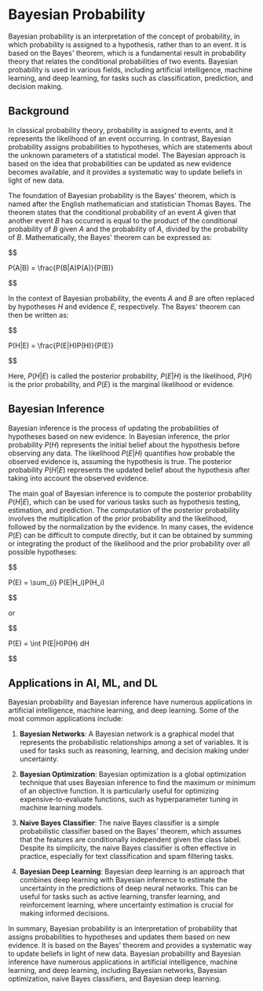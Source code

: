 # Bayesian Probability

Bayesian probability is an interpretation of the concept of probability, in which probability is assigned to a hypothesis, rather than to an event. It is based on the Bayes' theorem, which is a fundamental result in probability theory that relates the conditional probabilities of two events. Bayesian probability is used in various fields, including artificial intelligence, machine learning, and deep learning, for tasks such as classification, prediction, and decision making.

## Background

In classical probability theory, probability is assigned to events, and it represents the likelihood of an event occurring. In contrast, Bayesian probability assigns probabilities to hypotheses, which are statements about the unknown parameters of a statistical model. The Bayesian approach is based on the idea that probabilities can be updated as new evidence becomes available, and it provides a systematic way to update beliefs in light of new data.

The foundation of Bayesian probability is the Bayes' theorem, which is named after the English mathematician and statistician Thomas Bayes. The theorem states that the conditional probability of an event $A$ given that another event $B$ has occurred is equal to the product of the conditional probability of $B$ given $A$ and the probability of $A$, divided by the probability of $B$. Mathematically, the Bayes' theorem can be expressed as:


$$

P(A|B) = \frac{P(B|A)P(A)}{P(B)}

$$


In the context of Bayesian probability, the events $A$ and $B$ are often replaced by hypotheses $H$ and evidence $E$, respectively. The Bayes' theorem can then be written as:


$$

P(H|E) = \frac{P(E|H)P(H)}{P(E)}

$$


Here, $P(H|E)$ is called the posterior probability, $P(E|H)$ is the likelihood, $P(H)$ is the prior probability, and $P(E)$ is the marginal likelihood or evidence.

## Bayesian Inference

Bayesian inference is the process of updating the probabilities of hypotheses based on new evidence. In Bayesian inference, the prior probability $P(H)$ represents the initial belief about the hypothesis before observing any data. The likelihood $P(E|H)$ quantifies how probable the observed evidence is, assuming the hypothesis is true. The posterior probability $P(H|E)$ represents the updated belief about the hypothesis after taking into account the observed evidence.

The main goal of Bayesian inference is to compute the posterior probability $P(H|E)$, which can be used for various tasks such as hypothesis testing, estimation, and prediction. The computation of the posterior probability involves the multiplication of the prior probability and the likelihood, followed by the normalization by the evidence. In many cases, the evidence $P(E)$ can be difficult to compute directly, but it can be obtained by summing or integrating the product of the likelihood and the prior probability over all possible hypotheses:


$$

P(E) = \sum_{i} P(E|H_i)P(H_i)

$$


or


$$

P(E) = \int P(E|H)P(H) dH

$$


## Applications in AI, ML, and DL

Bayesian probability and Bayesian inference have numerous applications in artificial intelligence, machine learning, and deep learning. Some of the most common applications include:

1. **Bayesian Networks**: A Bayesian network is a graphical model that represents the probabilistic relationships among a set of variables. It is used for tasks such as reasoning, learning, and decision making under uncertainty.

2. **Bayesian Optimization**: Bayesian optimization is a global optimization technique that uses Bayesian inference to find the maximum or minimum of an objective function. It is particularly useful for optimizing expensive-to-evaluate functions, such as hyperparameter tuning in machine learning models.

3. **Naive Bayes Classifier**: The naive Bayes classifier is a simple probabilistic classifier based on the Bayes' theorem, which assumes that the features are conditionally independent given the class label. Despite its simplicity, the naive Bayes classifier is often effective in practice, especially for text classification and spam filtering tasks.

4. **Bayesian Deep Learning**: Bayesian deep learning is an approach that combines deep learning with Bayesian inference to estimate the uncertainty in the predictions of deep neural networks. This can be useful for tasks such as active learning, transfer learning, and reinforcement learning, where uncertainty estimation is crucial for making informed decisions.

In summary, Bayesian probability is an interpretation of probability that assigns probabilities to hypotheses and updates them based on new evidence. It is based on the Bayes' theorem and provides a systematic way to update beliefs in light of new data. Bayesian probability and Bayesian inference have numerous applications in artificial intelligence, machine learning, and deep learning, including Bayesian networks, Bayesian optimization, naive Bayes classifiers, and Bayesian deep learning.

